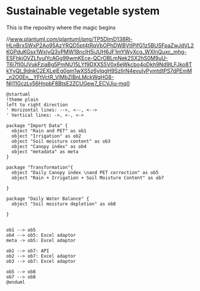 # Sustainable vegetable system 

This is the repositry where the magic begins

//www.plantuml.com/plantuml/png/TP5DImD138Rl-HLnBrxSWxP2Ao95AzYRQD5pt4tRqVbOPhDWBVtlPifG1z5BUSFpaZwJdVL2KGPduKGsx1WxIyQ3vPMW18nclH5iJUH6JF1mYWyXcg_WXInQuxc_mhg-ESFhkjOVZLfvuIYcAGg99wmKEce-QCrOBLmNek2SX2hS0M9uU-T6i7fI0IJVukFziaBg5PmNU15LYf9DXXS5V0x6eWkcbo4oDkh9Nd9lLFJko8TkYyQt_9dnkC2EXLeIEg0qm1wXS5z6ylqgH9SzIlrN4evuIvPymtdtPS7dPEmM_n2O0En__YFtVctR_VlMbZlBnLMckWqHG8-Nlj11GczLv56HnpbF8BtsE2ZCUGew7_ECVJiu-mq0


```
@startuml
!theme plain
left to right direction
' Horizontal lines: -->, <--, <-->
' Vertical lines: ->, <-, <->

package "Import Data" {
  object "Rain and PET" as ob1
  object "Irrigation" as ob2
  object "Soil moisture content" as ob3
  object "Canopy index" as ob4
  object "metadata" as meta
} 

package "Transformation"{
  object "Daily Canopy index \nand PET correction" as ob5
  object "Rain + Irrigation + Soil Moisture Content" as ob7

}

package "Daily Water Balance" {
  object "Soil moisture depletion" as ob8

}  


ob1 --> ob5
ob4 --> ob5: Excel adaptor
meta -> ob5: Excel adaptor

ob1 --> ob7: API
ob2 --> ob7: Excel adaptor
ob3 --> ob7: Excel adaptor

ob5 --> ob8
ob7 --> ob8
@enduml
```